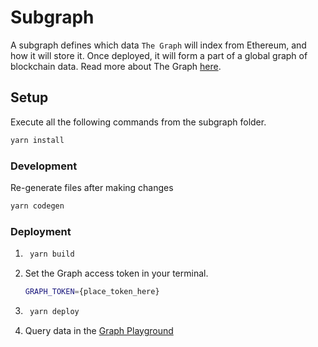 # Subgraph
A subgraph defines which data `The Graph` will index from Ethereum, and how it will store it. Once deployed, it will form a part of a global graph of blockchain data. Read more about The Graph [here](https://thegraph.com/docs/developer/quick-start).

## Setup
 Execute all the following commands from the subgraph folder.
```bash
yarn install
```
### Development

Re-generate files after making changes
```bash
yarn codegen
```
### Deployment
1. ```bash
    yarn build
    ```
1. Set the Graph access token in your terminal.
    ```bash
    GRAPH_TOKEN={place_token_here}
    ```
4. ```bash 
    yarn deploy
    ```
5. Query data in the [Graph Playground](https://thegraph.com/legacy-explorer/subgraph/amplify-labs/amplify-stage)
